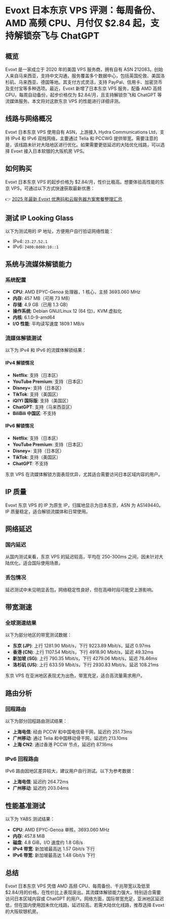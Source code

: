 # Evoxt 日本东京 VPS 评测：每周备份、AMD 高频 CPU、月付仅 $2.84 起，支持解锁奈飞与 ChatGPT

## 概览

Evoxt 是一家成立于 2020 年的美国 VPS 服务商，拥有自有 ASN 212083。创始人来自马来西亚，支持中文沟通，服务覆盖多个数据中心，包括英国伦敦、美国洛杉矶、马来西亚、德国等地。其支付方式灵活，支持 PayPal、信用卡、加密货币及支付宝等多种选项。最近，Evoxt 新增了日本东京 VPS 服务，配备 AMD 高频 CPU，每周自动备份，起步价格仅为 $2.84/月，且支持解锁奈飞和 ChatGPT 等流媒体服务。本文将对这款东京 VPS 的性能进行详细评测。

## 线路与网络概况

Evoxt 日本东京 VPS 使用自有 ASN，上游接入 Hydra Communications Ltd，支持 IPv4 和 IPv6 双栈网络，主要通过 Telia 和 PCCWG 提供带宽。需要注意的是，该线路未针对大陆地区进行优化。如果需要更低延迟的大陆优化线路，可以选择 Evoxt 接入日本软银的大阪机房 VPS。

## 如何购买

Evoxt 日本东京 VPS 的起步价格为 $2.84/月，性价比极高。想要体验高性能的东京 VPS，可通过以下方式快速获取最新优惠：

👉 [2025 年最新 Evoxt 优惠码和云服务器方案套餐整理汇总](https://bit.ly/evoxt)

## 测试 IP Looking Glass

以下为测试用的 IP 地址，方便用户自行验证网络性能：

- IPv4: `23.27.52.1`
- IPv6: `2400:8d60:10::1`

## 系统与流媒体解锁能力

### 系统配置

- **CPU**: AMD EPYC-Genoa 处理器，1 核心，主频 3693.060 MHz
- **内存**: 457 MB（可用 73 MB）
- **存储**: 4.9 GB（已用 1.3 GB）
- **操作系统**: Debian GNU/Linux 12 (64 位)，KVM 虚拟化
- **内核**: 6.1.0-9-amd64
- **I/O 性能**: 平均读写速度 1809.1 MB/s

### 流媒体解锁测试

以下为 IPv4 和 IPv6 的流媒体解锁结果：

#### IPv4 解锁情况
- **Netflix**: 支持（日本区）
- **YouTube Premium**: 支持（日本区）
- **Disney+**: 支持（日本区）
- **TikTok**: 支持（美国区）
- **iQIYI 国际版**: 支持（美国区）
- **ChatGPT**: 支持（马来西亚区）
- **BiliBili 中国区**: 不支持

#### IPv6 解锁情况
- **Netflix**: 支持（日本区）
- **YouTube Premium**: 支持（日本区）
- **Disney+**: 支持（日本区）
- **TikTok**: 支持（美国区）
- **ChatGPT**: 不支持

东京 VPS 在流媒体解锁方面表现优异，尤其适合需要访问日本区域内容的用户。

## IP 质量

Evoxt 东京 VPS 的 IP 为原生 IP，归属地显示为日本东京，ASN 为 AS149440。IP 质量稳定，适合解锁流媒体和日常使用。

## 网络延迟

### 国内延迟

从国内测试来看，东京 VPS 的延迟较高，平均在 250-300ms 之间，因未针对大陆优化，适合国际使用场景。

### 丢包情况

延迟测试中未见明显丢包，网络稳定性良好，但在高峰时段可能受上游影响。

## 带宽测速

### 全球测速结果

以下为部分地区的带宽测试数据：

- **东京 (JP)**: 上行 1281.90 Mbit/s，下行 9223.89 Mbit/s，延迟 0.97ms
- **香港 (CN)**: 上行 1107.54 Mbit/s，下行 4918.90 Mbit/s，延迟 49.32ms
- **新加坡 (SG)**: 上行 790.35 Mbit/s，下行 4279.06 Mbit/s，延迟 78.46ms
- **洛杉矶 (US)**: 上行 633.59 Mbit/s，下行 2930.83 Mbit/s，延迟 108.21ms

东京 VPS 在亚洲地区表现尤为出色，带宽充足，适合高流量需求用户。

## 路由分析

### 回程路由

以下为部分回程路由测试结果：

- **上海电信**: 经由 PCCW 和中国电信骨干网，延迟约 251.73ms
- **广州移动**: 通过 Telia 和中国移动骨干网，延迟约 213.10ms
- **上海 CN2**: 通过香港 PCCW 节点，延迟约 87.16ms

### IPv6 回程路由

IPv6 路由因地区差异较大，建议用户自行测试。以下为参考数据：

- **上海电信**: 延迟约 264.72ms
- **广州移动**: 延迟约 203.04ms

## 性能基准测试

以下为 YABS 测试结果：

- **CPU**: AMD EPYC-Genoa 单核，3693.060 MHz
- **内存**: 457.8 MiB
- **磁盘**: 4.8 GiB，I/O 速度约 1.8 GB/s
- **IPv4 带宽**: 新加坡最高达 1.57 Gbit/s 下行
- **IPv6 带宽**: 新加坡最高达 1.48 Gbit/s 下行

## 总结

Evoxt 日本东京 VPS 凭借 AMD 高频 CPU、每周备份、千兆带宽以及低至 $2.84/月的价格，在性价比上表现突出。其流媒体解锁能力强大，特别适合需要访问日本区域内容或 ChatGPT 的用户。网络方面，国际带宽充足，亚洲地区延迟低，但在国内使用因未优化线路，延迟较高。若需大陆优化线路，推荐选择 Evoxt 的大阪软银机房。